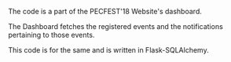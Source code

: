 The code is a part of the PECFEST'18 Website's dashboard.

The Dashboard fetches the registered events and the notifications pertaining to those events.

This code is for the same and is written in Flask-SQLAlchemy.

